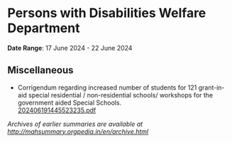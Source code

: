 # Persons with Disabilities Welfare Department

**Date Range**: 17 June 2024 - 22 June 2024


## Miscellaneous
- Corrigendum regarding increased number of students for 121 grant-in-aid special residential / non-residential schools/ workshops for the government aided Special Schools.\
  [202406191445523235.pdf](https://gr.maharashtra.gov.in/Site/Upload/Government%20Resolutions/English/202406191445523235.pdf)


*Archives of earlier summaries are available at http://mahsummary.orgpedia.in/en/archive.html*